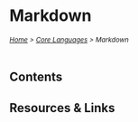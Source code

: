 # Markdown

<em>
<sub><a href='../../README.md'>Home</a> > <a href='../core-languages.md'>Core Languages</a> > Markdown</sub>
</em>
<br />
<br />

## Contents

## Resources & Links

